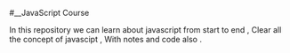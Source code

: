 #__JavaScript Course

In this repository we can learn about javascript from start to end ,
Clear all the concept of javascipt ,
With notes and code also .
